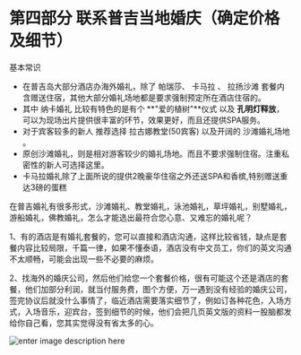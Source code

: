 # 第四部分 联系普吉当地婚庆（确定价格及细节）

基本常识

- 在普吉岛大部分酒店办海外婚礼，除了 帕瑞莎、 卡马拉 、 拉扬沙滩 套餐内含赠送住宿，其他大部分婚礼场地都是要求强制预定所在酒店住宿的。
- 其中 纳卡婚礼 比较有特色的是有个 **"爱的植树"**仪式 以及 **孔明灯释放**，可以为现场出片提供很丰富的环节，效果更好，而且还提供SPA服务。
- 对于宾客较多的新人 推荐选择 拉古娜教堂(50宾客) 以及开阔的 沙滩婚礼场地 。
- 原创沙滩婚礼，则是相对游客较少的婚礼场地。而且不要求强制住宿。注重私密性的新人可选择这里。
- 卡马拉婚礼除了上面所说的提供2晚豪华住宿之外还送SPA和香槟,特别赠送重达3磅的蛋糕

在普吉婚礼有很多形式，沙滩婚礼、教堂婚礼，泳池婚礼，草坪婚礼，别墅婚礼，游船婚礼，佛教婚礼，怎么才能选出最符合您心意、又难忘的婚礼呢？

   1、有的酒店是有婚礼套餐的，您可以直接和酒店沟通，这样比较省钱，缺点是套餐内容比较局限，千篇一律，如果不懂泰语，酒店没有中文员工，你们的英文沟通不太顺畅，可能会出现一些不必要的麻烦。

   2、找海外的婚庆公司，然后他们给您一个套餐价格，很有可能这个还是酒店的套餐，他们加部分利润，就当付服务费，图个方便，万一遇到没有经验的婚庆公司，签完协议后就没什么事情了，临近酒店需要落实细节了，例如订各种花色，入场方式，入场音乐，迎宾台，签到细节的时候，他们会把几页英文版的资料一股脑都发给你自己看，您其实觉得没有省太多的心。

   ![enter image description here](https://c3-q.mafengwo.net/s9/M00/3F/A3/wKgBs1bpDL-AHmtuAAJ8B4FYgeE08.jpeg?imageView2%2F2%2Fw%2F1360%2Fq%2F90)
